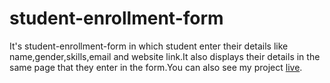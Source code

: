 # student-enrollment-form
It's student-enrollment-form in which student enter their details like name,gender,skills,email and website link.It also displays their details in the same page that they enter in the form.You can also see my project <a href="https://jayyyp19.github.io/student-enrollment-form/">live</a>.

